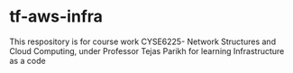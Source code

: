 # tf-aws-infra
This respository is for course work CYSE6225- Network Structures and Cloud Computing, under Professor Tejas Parikh for learning Infrastructure as a code
